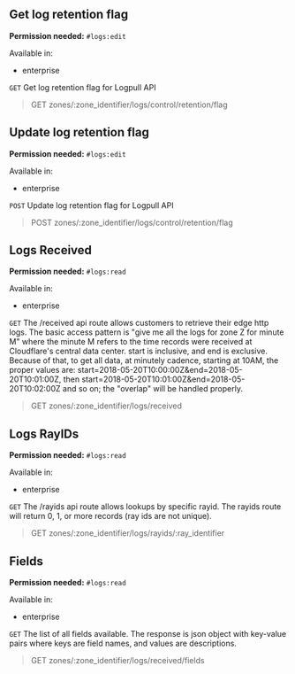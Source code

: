 ## Get log retention flag

**Permission needed:** `#logs:edit`

Available in:

* enterprise

`GET` Get log retention flag for Logpull API

> GET zones/:zone_identifier/logs/control/retention/flag


## Update log retention flag

**Permission needed:** `#logs:edit`

Available in:

* enterprise

`POST` Update log retention flag for Logpull API

> POST zones/:zone_identifier/logs/control/retention/flag


## Logs Received

**Permission needed:** `#logs:read`

Available in:

* enterprise

`GET` The /received api route allows customers to retrieve their edge http logs. The basic access pattern is "give me all the logs for zone Z for minute M" where the minute M refers to the time records were received at Cloudflare's central data center. start is inclusive, and end is exclusive. Because of that, to get all data, at minutely cadence, starting at 10AM, the proper values are: start=2018-05-20T10:00:00Z&end=2018-05-20T10:01:00Z, then start=2018-05-20T10:01:00Z&end=2018-05-20T10:02:00Z and so on; the "overlap" will be handled properly.

> GET zones/:zone_identifier/logs/received


## Logs RayIDs

**Permission needed:** `#logs:read`

Available in:

* enterprise

`GET` The /rayids api route allows lookups by specific rayid. The rayids route will return 0, 1, or more records (ray ids are not unique).

> GET zones/:zone_identifier/logs/rayids/:ray_identifier


## Fields

**Permission needed:** `#logs:read`

Available in:

* enterprise

`GET` The list of all fields available. The response is json object with key-value pairs where keys are field names, and values are descriptions.

> GET zones/:zone_identifier/logs/received/fields
